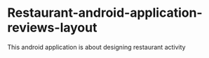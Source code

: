 # Restaurant-android-application-reviews-layout
This android application is about designing restaurant activity
